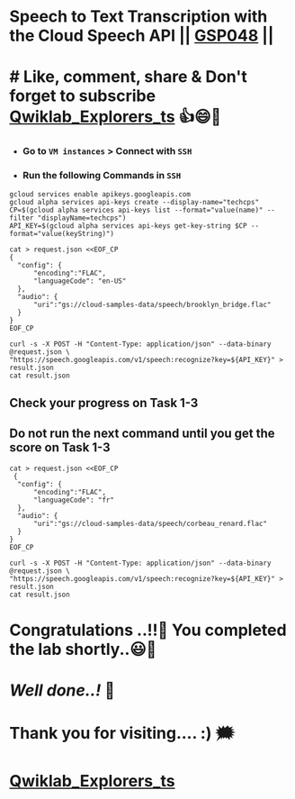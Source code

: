 # Speech to Text Transcription with the Cloud Speech API || [GSP048](https://www.cloudskillsboost.google/course_templates/756/labs/475241) ||

# # Like, comment, share & Don't forget to subscribe [Qwiklab_Explorers_ts](https://youtube.com/@titashshil?si=RgamNu1dc9jVIbJN) 👍😄🤝

* ### Go to `VM instances` > Connect with `SSH` 
* ### Run the following Commands in `SSH`
```
gcloud services enable apikeys.googleapis.com
gcloud alpha services api-keys create --display-name="techcps"
CP=$(gcloud alpha services api-keys list --format="value(name)" --filter "displayName=techcps")
API_KEY=$(gcloud alpha services api-keys get-key-string $CP --format="value(keyString)")

cat > request.json <<EOF_CP
{
  "config": {
      "encoding":"FLAC",
      "languageCode": "en-US"
  },
  "audio": {
      "uri":"gs://cloud-samples-data/speech/brooklyn_bridge.flac"
  }
}
EOF_CP

curl -s -X POST -H "Content-Type: application/json" --data-binary @request.json \
"https://speech.googleapis.com/v1/speech:recognize?key=${API_KEY}" > result.json
cat result.json
```
##  Check your progress on Task 1-3 
##  Do not run the next command until you get the score on Task 1-3
```
cat > request.json <<EOF_CP
 {
  "config": {
      "encoding":"FLAC",
      "languageCode": "fr"
  },
  "audio": {
      "uri":"gs://cloud-samples-data/speech/corbeau_renard.flac"
  }
}
EOF_CP

curl -s -X POST -H "Content-Type: application/json" --data-binary @request.json \
"https://speech.googleapis.com/v1/speech:recognize?key=${API_KEY}" > result.json
cat result.json
```

# Congratulations ..!!🎉  You completed the lab shortly..😃💯

# *Well done..!* 👏

# Thank you for visiting.... :) 🗯️

# [Qwiklab_Explorers_ts](https://youtube.com/@titashshil?si=RgamNu1dc9jVIbJN)
